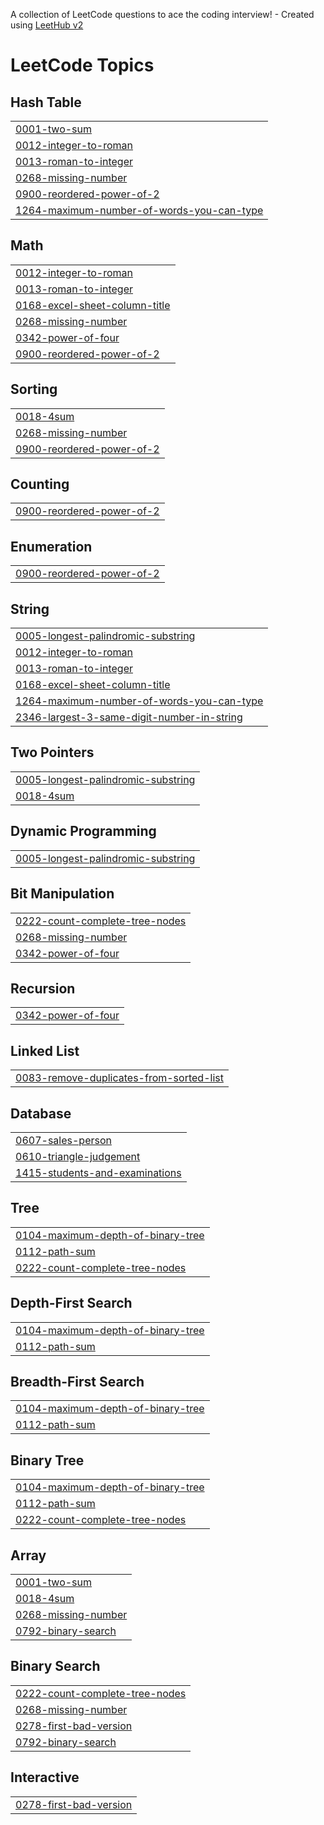 A collection of LeetCode questions to ace the coding interview! - Created using [LeetHub v2](https://github.com/arunbhardwaj/LeetHub-2.0)
<!---LeetCode Topics Start-->
# LeetCode Topics
## Hash Table
|  |
| ------- |
| [0001-two-sum](https://github.com/Akshaya16P/LEETCODE/tree/master/0001-two-sum) |
| [0012-integer-to-roman](https://github.com/Akshaya16P/LEETCODE/tree/master/0012-integer-to-roman) |
| [0013-roman-to-integer](https://github.com/Akshaya16P/LEETCODE/tree/master/0013-roman-to-integer) |
| [0268-missing-number](https://github.com/Akshaya16P/LEETCODE/tree/master/0268-missing-number) |
| [0900-reordered-power-of-2](https://github.com/Akshaya16P/LEETCODE/tree/master/0900-reordered-power-of-2) |
| [1264-maximum-number-of-words-you-can-type](https://github.com/Akshaya16P/LEETCODE/tree/master/1264-maximum-number-of-words-you-can-type) |
## Math
|  |
| ------- |
| [0012-integer-to-roman](https://github.com/Akshaya16P/LEETCODE/tree/master/0012-integer-to-roman) |
| [0013-roman-to-integer](https://github.com/Akshaya16P/LEETCODE/tree/master/0013-roman-to-integer) |
| [0168-excel-sheet-column-title](https://github.com/Akshaya16P/LEETCODE/tree/master/0168-excel-sheet-column-title) |
| [0268-missing-number](https://github.com/Akshaya16P/LEETCODE/tree/master/0268-missing-number) |
| [0342-power-of-four](https://github.com/Akshaya16P/LEETCODE/tree/master/0342-power-of-four) |
| [0900-reordered-power-of-2](https://github.com/Akshaya16P/LEETCODE/tree/master/0900-reordered-power-of-2) |
## Sorting
|  |
| ------- |
| [0018-4sum](https://github.com/Akshaya16P/LEETCODE/tree/master/0018-4sum) |
| [0268-missing-number](https://github.com/Akshaya16P/LEETCODE/tree/master/0268-missing-number) |
| [0900-reordered-power-of-2](https://github.com/Akshaya16P/LEETCODE/tree/master/0900-reordered-power-of-2) |
## Counting
|  |
| ------- |
| [0900-reordered-power-of-2](https://github.com/Akshaya16P/LEETCODE/tree/master/0900-reordered-power-of-2) |
## Enumeration
|  |
| ------- |
| [0900-reordered-power-of-2](https://github.com/Akshaya16P/LEETCODE/tree/master/0900-reordered-power-of-2) |
## String
|  |
| ------- |
| [0005-longest-palindromic-substring](https://github.com/Akshaya16P/LEETCODE/tree/master/0005-longest-palindromic-substring) |
| [0012-integer-to-roman](https://github.com/Akshaya16P/LEETCODE/tree/master/0012-integer-to-roman) |
| [0013-roman-to-integer](https://github.com/Akshaya16P/LEETCODE/tree/master/0013-roman-to-integer) |
| [0168-excel-sheet-column-title](https://github.com/Akshaya16P/LEETCODE/tree/master/0168-excel-sheet-column-title) |
| [1264-maximum-number-of-words-you-can-type](https://github.com/Akshaya16P/LEETCODE/tree/master/1264-maximum-number-of-words-you-can-type) |
| [2346-largest-3-same-digit-number-in-string](https://github.com/Akshaya16P/LEETCODE/tree/master/2346-largest-3-same-digit-number-in-string) |
## Two Pointers
|  |
| ------- |
| [0005-longest-palindromic-substring](https://github.com/Akshaya16P/LEETCODE/tree/master/0005-longest-palindromic-substring) |
| [0018-4sum](https://github.com/Akshaya16P/LEETCODE/tree/master/0018-4sum) |
## Dynamic Programming
|  |
| ------- |
| [0005-longest-palindromic-substring](https://github.com/Akshaya16P/LEETCODE/tree/master/0005-longest-palindromic-substring) |
## Bit Manipulation
|  |
| ------- |
| [0222-count-complete-tree-nodes](https://github.com/Akshaya16P/LEETCODE/tree/master/0222-count-complete-tree-nodes) |
| [0268-missing-number](https://github.com/Akshaya16P/LEETCODE/tree/master/0268-missing-number) |
| [0342-power-of-four](https://github.com/Akshaya16P/LEETCODE/tree/master/0342-power-of-four) |
## Recursion
|  |
| ------- |
| [0342-power-of-four](https://github.com/Akshaya16P/LEETCODE/tree/master/0342-power-of-four) |
## Linked List
|  |
| ------- |
| [0083-remove-duplicates-from-sorted-list](https://github.com/Akshaya16P/LEETCODE/tree/master/0083-remove-duplicates-from-sorted-list) |
## Database
|  |
| ------- |
| [0607-sales-person](https://github.com/Akshaya16P/LEETCODE/tree/master/0607-sales-person) |
| [0610-triangle-judgement](https://github.com/Akshaya16P/LEETCODE/tree/master/0610-triangle-judgement) |
| [1415-students-and-examinations](https://github.com/Akshaya16P/LEETCODE/tree/master/1415-students-and-examinations) |
## Tree
|  |
| ------- |
| [0104-maximum-depth-of-binary-tree](https://github.com/Akshaya16P/LEETCODE/tree/master/0104-maximum-depth-of-binary-tree) |
| [0112-path-sum](https://github.com/Akshaya16P/LEETCODE/tree/master/0112-path-sum) |
| [0222-count-complete-tree-nodes](https://github.com/Akshaya16P/LEETCODE/tree/master/0222-count-complete-tree-nodes) |
## Depth-First Search
|  |
| ------- |
| [0104-maximum-depth-of-binary-tree](https://github.com/Akshaya16P/LEETCODE/tree/master/0104-maximum-depth-of-binary-tree) |
| [0112-path-sum](https://github.com/Akshaya16P/LEETCODE/tree/master/0112-path-sum) |
## Breadth-First Search
|  |
| ------- |
| [0104-maximum-depth-of-binary-tree](https://github.com/Akshaya16P/LEETCODE/tree/master/0104-maximum-depth-of-binary-tree) |
| [0112-path-sum](https://github.com/Akshaya16P/LEETCODE/tree/master/0112-path-sum) |
## Binary Tree
|  |
| ------- |
| [0104-maximum-depth-of-binary-tree](https://github.com/Akshaya16P/LEETCODE/tree/master/0104-maximum-depth-of-binary-tree) |
| [0112-path-sum](https://github.com/Akshaya16P/LEETCODE/tree/master/0112-path-sum) |
| [0222-count-complete-tree-nodes](https://github.com/Akshaya16P/LEETCODE/tree/master/0222-count-complete-tree-nodes) |
## Array
|  |
| ------- |
| [0001-two-sum](https://github.com/Akshaya16P/LEETCODE/tree/master/0001-two-sum) |
| [0018-4sum](https://github.com/Akshaya16P/LEETCODE/tree/master/0018-4sum) |
| [0268-missing-number](https://github.com/Akshaya16P/LEETCODE/tree/master/0268-missing-number) |
| [0792-binary-search](https://github.com/Akshaya16P/LEETCODE/tree/master/0792-binary-search) |
## Binary Search
|  |
| ------- |
| [0222-count-complete-tree-nodes](https://github.com/Akshaya16P/LEETCODE/tree/master/0222-count-complete-tree-nodes) |
| [0268-missing-number](https://github.com/Akshaya16P/LEETCODE/tree/master/0268-missing-number) |
| [0278-first-bad-version](https://github.com/Akshaya16P/LEETCODE/tree/master/0278-first-bad-version) |
| [0792-binary-search](https://github.com/Akshaya16P/LEETCODE/tree/master/0792-binary-search) |
## Interactive
|  |
| ------- |
| [0278-first-bad-version](https://github.com/Akshaya16P/LEETCODE/tree/master/0278-first-bad-version) |
<!---LeetCode Topics End-->
